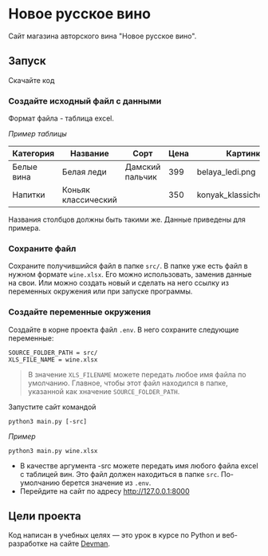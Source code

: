 # Новое русское вино

Сайт магазина авторского вина "Новое русское вино".

## Запуск

Скачайте код

### Создайте исходный файл с данными

Формат файла - таблица excel.

*Пример таблицы*

Категория|Название|Сорт|Цена|Картинка|Акция
---------|--------|----|----|--------|-----
Белые вина|Белая леди|Дамский пальчик|399|belaya_ledi.png|Выгодное предложение
Напитки|Коньяк классический| |350|konyak_klassicheskyi.png| 

Названия столбцов должны быть такими же. Данные приведены для примера.

### Сохраните файл

Сохраните получившийся файл в папке `src/`.
В папке уже есть файл в нужном формате `wine.xlsx`. Его можно использовать, заменив данные на свои. 
Или можно создать новый и сделать на него ссылку из переменных окружения или при запуске программы.

### Создайте переменные окружения

Создайте в корне проекта файл `.env`. В него сохраните следующие переменные:
```
SOURCE_FOLDER_PATH = src/
XLS_FILE_NAME = wine.xlsx
```
> В значение `XLS_FILENAME` можете передать любое имя файла по умолчанию. Главное, чтобы этот файл находился в папке, указанной как хначение `SOURCE_FOLDER_PATH`.

Запустите сайт командой
```
python3 main.py [-src]
```
*Пример*
```
python3 main.py wine.xlsx
```

- В качестве аргумента -src можете передать имя любого файла excel с таблицей вин. Это файл должен находиться в папке `src`. По-умолчанию берется значение из `.env`.
- Перейдите на сайт по адресу http://127.0.0.1:8000

## Цели проекта

Код написан в учебных целях — это урок в курсе по Python и веб-разработке на сайте [Devman](https://dvmn.org).

